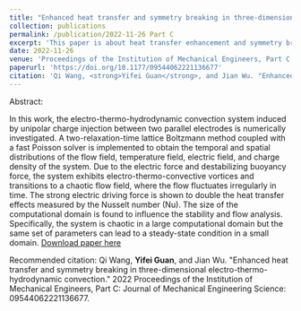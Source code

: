 ```yaml
---
title: "Enhanced heat transfer and symmetry breaking in three-dimensional electro-thermo-hydrodynamic convection"
collection: publications
permalink: /publication/2022-11-26 Part C
excerpt: 'This paper is about heat transfer enhancement and symmetry breaking of electro-thermo-convection in a 3D domain.'
date: 2022-11-26
venue: 'Proceedings of the Institution of Mechanical Engineers, Part C: Journal of Mechanical Engineering Science'
paperurl: 'https://doi.org/10.1177/09544062221136677'
citation: 'Qi Wang, <strong>Yifei Guan</strong>, and Jian Wu. "Enhanced heat transfer and symmetry breaking in three-dimensional electro-thermo-hydrodynamic convection." 2022 Proceedings of the Institution of Mechanical Engineers, Part C: Journal of Mechanical Engineering Science: 09544062221136677.'
---
```


Abstract:

In this work, the electro-thermo-hydrodynamic convection system induced by unipolar charge injection between two parallel electrodes is numerically investigated. A two-relaxation-time lattice Boltzmann method coupled with a fast Poisson solver is implemented to obtain the temporal and spatial distributions of the flow field, temperature field, electric field, and charge density of the system. Due to the electric force and destabilizing buoyancy force, the system exhibits electro-thermo-convective vortices and transitions to a chaotic flow field, where the flow fluctuates irregularly in time. The strong electric driving force is shown to double the heat transfer effects measured by the Nusselt number (Nu). The size of the computational domain is found to influence the stability and flow analysis. Specifically, the system is chaotic in a large computational domain but the same set of parameters can lead to a steady-state condition in a small domain.
[Download paper here](https://doi.org/10.1177/09544062221136677)

Recommended citation: Qi Wang, <strong>Yifei Guan</strong>, and Jian Wu. "Enhanced heat transfer and symmetry breaking in three-dimensional electro-thermo-hydrodynamic convection." 2022 Proceedings of the Institution of Mechanical Engineers, Part C: Journal of Mechanical Engineering Science: 09544062221136677.
